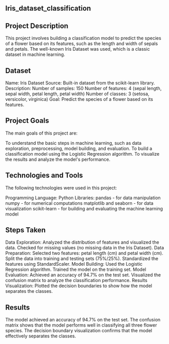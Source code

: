 ## Iris_dataset_classification
## Project Description
This project involves building a classification model to predict the species of a flower based on its features, such as the length and width of sepals and petals. The well-known Iris Dataset was used, which is a classic dataset in machine learning.

## Dataset
Name: Iris Dataset
Source: Built-in dataset from the scikit-learn library.
Description:
Number of samples: 150
Number of features: 4 (sepal length, sepal width, petal length, petal width)
Number of classes: 3 (setosa, versicolor, virginica)
Goal: Predict the species of a flower based on its features.

## Project Goals
The main goals of this project are:

To understand the basic steps in machine learning, such as data exploration, preprocessing, model building, and evaluation.
To build a classification model using the Logistic Regression algorithm.
To visualize the results and analyze the model's performance.
## Technologies and Tools
The following technologies were used in this project:

Programming Language: Python
Libraries:
pandas - for data manipulation
numpy - for numerical computations
matplotlib and seaborn - for data visualization
scikit-learn - for building and evaluating the machine learning model
## Steps Taken
Data Exploration:
Analyzed the distribution of features and visualized the data.
Checked for missing values (no missing data in the Iris Dataset).
Data Preparation:
Selected two features: petal length (cm) and petal width (cm).
Split the data into training and testing sets (75%/25%).
Standardized the features using StandardScaler.
Model Building:
Used the Logistic Regression algorithm.
Trained the model on the training set.
Model Evaluation:
Achieved an accuracy of 94.7% on the test set.
Visualized the confusion matrix to analyze the classification performance.
Results Visualization:
Plotted the decision boundaries to show how the model separates the classes.
## Results
The model achieved an accuracy of 94.7% on the test set.
The confusion matrix shows that the model performs well in classifying all three flower species.
The decision boundary visualization confirms that the model effectively separates the classes.
